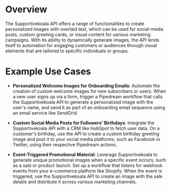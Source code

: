# Overview

The Supportivekoala API offers a range of functionalities to create personalized images with overlaid text, which can be used for social media posts, custom greeting cards, or visual content for various marketing campaigns. With its ability to dynamically generate images, the API lends itself to automation for engaging customers or audiences through visual elements that are tailored to specific individuals or groups.

# Example Use Cases

- **Personalized Welcome Images for Onboarding Emails**: Automate the creation of custom welcome images for new subscribers or users. When a new user signs up via a form, trigger a Pipedream workflow that calls the Supportivekoala API to generate a personalized image with the user's name, and send it as part of an onboarding email sequence using an email service like SendGrid.

- **Custom Social Media Posts for Followers' Birthdays**: Integrate the Supportivekoala API with a CRM like HubSpot to fetch user data. On a customer's birthday, use the API to create a custom birthday greeting image and post it to your social media platforms, such as Facebook or Twitter, using their respective Pipedream actions.

- **Event-Triggered Promotional Material**: Leverage Supportivekoala to generate unique promotional images when a specific event occurs, such as a sale or product launch. Set up a workflow that listens for webhook events from your e-commerce platform like Shopify. When the event is triggered, use the Supportivekoala API to create an image with the sale details and distribute it across various marketing channels.
